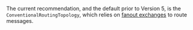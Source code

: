 The current recommendation, and the default prior to Version 5, is the `ConventionalRoutingTopology`, which relies on [fanout exchanges](https://www.rabbitmq.com/tutorials/amqp-concepts.html#exchange-fanout) to route messages. 
